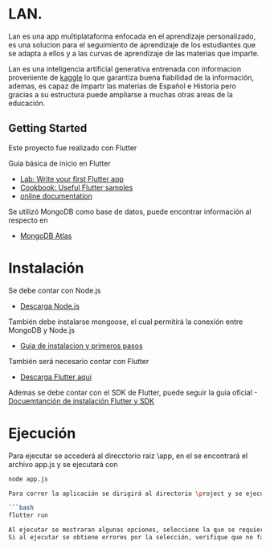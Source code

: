 # LAN. 

Lan es una app multiplataforma enfocada en el aprendizaje personalizado, es una solucion para el seguimiento de aprendizaje de los 
estudiantes que se adapta a ellos y a las curvas de aprendizaje de las materias que imparte.

Lan es una inteligencia artificial generativa entrenada con informacion proveniente de [kaggle](www.kaggle.com) lo que garantiza buena fiabilidad de la información, 
ademas, es capaz de impartr las materias de Español e Historia pero gracias a su estructura puede ampliarse a muchas otras areas de la educación.

## Getting Started

Este proyecto fue realizado con Flutter

Guia básica de inicio en Flutter

- [Lab: Write your first Flutter app](https://docs.flutter.dev/get-started/codelab)
- [Cookbook: Useful Flutter samples](https://docs.flutter.dev/cookbook)
- [online documentation](https://docs.flutter.dev/)

Se utilizó MongoDB como base de datos, puede encontrar información al respecto en

- [MongoDB Atlas](https://www.mongodb.com/)

# Instalación

Se debe contar con Node.js

- [Descarga Node.js](https://nodejs.org/en)

También debe instalarse mongoose, el cual permitirá la conexión entre MongoDB y Node.js

- [Guia de instalacion y primeros pasos](https://mongoosejs.com/docs/)

También será necesario contar con Flutter

- [Descarga Flutter aqui](https://flutter.dev/?_gl=1*1encseo*_up*MQ..&gclid=CjwKCAjwo6GyBhBwEiwAzQTmcyLFM0y_cBkhcK57HxlB94nkN5O39R3Tk8K-ny7ZZXOXq_O7zuPkehoCY7AQAvD_BwE&gclsrc=aw.ds)

Ademas se debe contar con el SDK de Flutter, puede seguir la guia oficial
-[Docuemtanción de instalación Flutter y SDK](https://docs.flutter.dev/get-started/install?_gl=1*inz8by*_up*MQ..&gclid=CjwKCAjwo6GyBhBwEiwAzQTmcyLFM0y_cBkhcK57HxlB94nkN5O39R3Tk8K-ny7ZZXOXq_O7zuPkehoCY7AQAvD_BwE&gclsrc=aw.ds)

# Ejecución

Para ejecutar se accederá al direcctorio raíz \app, en el se encontrará el archivo app.js y se ejecutará con

```bash
node app.js

Para correr la aplicación se dirigirá al directorio \project y se ejecutará

```bash
flutter run

Al ejecutar se mostraran algunas opciones, seleccione la que se requiera. (Tambien puede conectar un dispositivo físico para ejecutar el programa)
Si al ejecutar se obtiene errores por la selección, verifique que no falte ningun archivo para la opción que seleccionó

